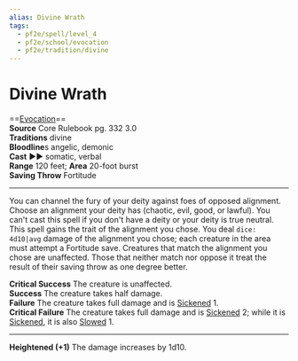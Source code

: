 ```yaml
---
alias: Divine Wrath
tags:
  - pf2e/spell/level_4
  - pf2e/school/evocation
  - pf2e/tradition/divine
---
```


# Divine Wrath

==[Evocation](Evocation.md)==  
__Source__ Core Rulebook pg. 332 3.0  
**Traditions** divine  
**Bloodline**s angelic, demonic  
**Cast** ►► somatic, verbal  
**Range** 120 feet; **Area** 20-foot burst  
**Saving Throw** Fortitude

---

You can channel the fury of your deity against foes of opposed alignment. Choose an alignment your deity has (chaotic, evil, good, or lawful). You can't cast this spell if you don't have a deity or your deity is true neutral. This spell gains the trait of the alignment you chose. You deal `dice: 4d10|avg` damage of the alignment you chose; each creature in the area must attempt a Fortitude save. Creatures that match the alignment you chose are unaffected. Those that neither match nor oppose it treat the result of their saving throw as one degree better.

**Critical Success** The creature is unaffected.  
**Success** The creature takes half damage.  
**Failure** The creature takes full damage and is [Sickened](Sickened.md) 1.  
**Critical Failure** The creature takes full damage and is [Sickened](Sickened.md) 2; while it is [Sickened](Sickened.md), it is also [Slowed](Slowed.md) 1.

<hr>

**Heightened (+1)** The damage increases by 1d10.
